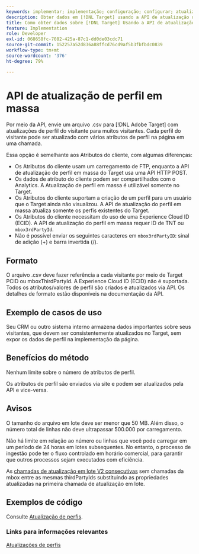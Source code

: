```yaml
---
keywords: implementar; implementação; configuração; configurar; atualização de perfil em massa
description: Obter dados em [!DNL Target] usando a API de atualização de perfil em massa.
title: Como obter dados sobre [!DNL Target] Usando a API de atualização de perfil em massa?
feature: Implementation
role: Developer
exl-id: 068658fc-7082-425a-87c1-dd0de03cdc71
source-git-commit: 152257a52d836a88ffcd76cd9af5b3fbfbdc0839
workflow-type: tm+mt
source-wordcount: '376'
ht-degree: 79%

---
```


# API de atualização de perfil em massa

Por meio da API, envie um arquivo .csv para [!DNL Adobe Target] com atualizações de perfil do visitante para muitos visitantes. Cada perfil do visitante pode ser atualizado com vários atributos de perfil na página em uma chamada.

Essa opção é semelhante aos Atributos do cliente, com algumas diferenças:

* Os Atributos do cliente usam um carregamento de FTP, enquanto a API de atualização de perfil em massa do Target usa uma API HTTP POST.
* Os dados de atributo do cliente podem ser compartilhados com o Analytics. A Atualização de perfil em massa é utilizável somente no Target.
* Os Atributos do cliente suportam a criação de um perfil para um usuário que o Target ainda não visualizou. A API de atualização do perfil em massa atualiza somente os perfis existentes do Target.
* Os Atributos do cliente necessitam do uso de uma Experience Cloud ID (ECID). A API de atualização do perfil em massa requer ID de TNT ou `mbox3rdPartyId`.
* Não é possível enviar os seguintes caracteres em `mbox3rdPartyID`: sinal de adição (+) e barra invertida (/).

## Formato

O arquivo .csv deve fazer referência a cada visitante por meio de Target PCID ou mboxThirdPartyId. A Experience Cloud ID (ECID) não é suportada. Todos os atributos/valores de perfil são criados e atualizados via API. Os detalhes de formato estão disponíveis na documentação da API.

## Exemplo de casos de uso

Seu CRM ou outro sistema interno armazena dados importantes sobre seus visitantes, que devem ser consistentemente atualizados no Target, sem expor os dados de perfil na implementação da página.

## Benefícios do método

Nenhum limite sobre o número de atributos de perfil.

Os atributos de perfil são enviados via site e podem ser atualizados pela API e vice-versa.

## Avisos

O tamanho do arquivo em lote deve ser menor que 50 MB. Além disso, o número total de linhas não deve ultrapassar 500.000 por carregamento.

Não há limite em relação ao número ou linhas que você pode carregar em um período de 24 horas em lotes subsequentes. No entanto, o processo de ingestão pode ter o fluxo controlado em horário comercial, para garantir que outros processos sejam executados com eficiência.

As [chamadas de atualização em lote V2 consecutivas](https://developers.adobetarget.com/api/#updating-profiles) sem chamadas da mbox entre as mesmas thirdPartyIds substituindo as propriedades atualizadas na primeira chamada de atualização em lote.

## Exemplos de código

Consulte [Atualização de perfis](https://developers.adobetarget.com/api/#updating-profiles).

### Links para informações relevantes

[Atualizações de perfis](https://developers.adobetarget.com/api/#updating-profiles)
